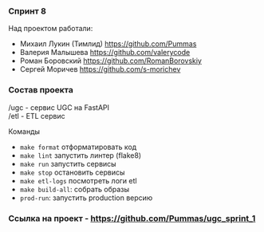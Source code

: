 ### Спринт 8

Над проектом работали:  
* Михаил Лукин (Тимлид) https://github.com/Pummas
* Валерия Малышева https://github.com/valerycode
* Роман Боровский https://github.com/RomanBorovskiy
* Сергей Моричев https://github.com/s-morichev

### Состав проекта

/ugc - cервис UGC на FastAPI  
/etl - ETL сервис

Команды
- `make format` отформатировать код
- `make lint` запустить линтер (flake8)
- `make run` запустить сервисы
- `make stop` остановить сервисы
- `make etl-logs` посмотреть логи etl
- `make build-all`: собрать образы
- `prod-run`: запустить production версию


### Ссылка на проект - https://github.com/Pummas/ugc_sprint_1

